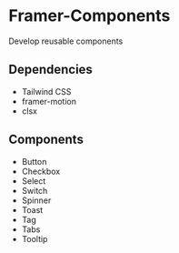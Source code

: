 # Framer-Components

Develop reusable components

## Dependencies

- Tailwind CSS
- framer-motion
- clsx

## Components

- Button
- Checkbox
- Select
- Switch
- Spinner
- Toast
- Tag
- Tabs
- Tooltip
